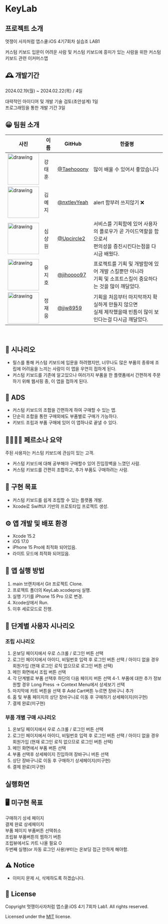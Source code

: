 # KeyLab
## 프로젝트 소개
멋쟁이 사자처럼 앱스쿨:iOS 4기7회차 실습조 LAB1

커스텀 키보드 입문이 어려운 사람 및 커스텀 키보드에 흥미가 있는 사람을 위한 커스텀 키보드 관련 이커머스앱


## 🕰️ 개발기간
2024.02.19(월) ~ 2024.02.22(목) / 4일

대략적인 아이디어 및 개발 기술 검토(초안설계) 1일
</br>
프로그래밍을 통한 개발 기간 3일


## 😀 팀원 소개
| 사진      | 이름   | GitHub      | 한줄평       |
| -------- | ----- | ----------- | ----------- |
| <img src="https://avatars.githubusercontent.com/u/151798123?v=4" alt="drawing" width="100"/> | 강태훈 | [@Taehooony](https://github.com/Taehooony) | 많이 배울 수 있어서 좋았습니다 |
| <img src="https://avatars.githubusercontent.com/u/53979393?v=4" alt="drawing" width="100"/> | 김예지 | [@nxtlevYeah](https://github.com/nxtlevYeah) | alert 함부러 쓰지않기 ❌ |
| <img src="https://avatars.githubusercontent.com/u/100953349?v=4" alt="drawing" width="100"/> | 심상원 | [@Upcircle2](https://github.com/Upcircle2) | 서비스를 기획함에 있어 사용자의 플로우가 곧 가이드역할을 함으로서</br>편의성을 증진시킨다는점을 다시금 배웠다. |
| <img src="https://avatars.githubusercontent.com/u/49361214?v=4" alt="drawing" width="100"/> | 유지호 | [@jihoooo97](https://github.com/jihoooo97) | 프로젝트를 기획 및 개발함에 있어 개발 스킬뿐만 아니라</br>기획 및 소프트스킬이 중요하다는 것을 많이 깨달았다. |
| <img src="https://avatars.githubusercontent.com/u/76551806?v=4" alt="drawing" width="100"/> | 정재웅 | [@jjw8959](https://github.com/jjw8959) | 기획을 처음부터 마지막까지 확실하게 만들지 않으면</br>실제 제작했을때 빈틈이 많이 보인다는걸 다시금 깨달았다. |
</br>

## 📄 시나리오
- 릴스를 통해 커스텀 키보드에 입문을 하려했지만, 너무나도 많은 부품의 종류에 조립에 어려움을 느끼는 사람이 이 앱을 우연히 접하게 된다.
- 커스텀 키보드를 기존에 알고있으나 여러가지 부품을 한 플랫폼에서 간편하게 주문하기 위해 웹서핑 중, 이 앱을 접하게 된다.

## 🥪 ADS
- 커스텀 키보드의 조합을 간편하게 하여 구매할 수 있는 앱.
- 단순히 조합을 통한 구매외에도 부품별로 구매가 가능하다.
- 키보드 조립과 부품 구매에 있어 이 앱하나로 끝낼 수 있다.

## 👨‍👩‍👧‍👦 페르소나 요약
주된 사용자는 커스텀 키보드에 관심이 있는 고객.
 - 커스텀 키보드에 대해 공부해야 구매할수 있어 진입장벽을 느꼈던 사람.
 - 커스텀 키보드를 간편히 조합하고, 추가 부품도 구매하려는 사람.
  
## 🥅 구현 목표
- 커스텀 키보드를 쉽게 조립할 수 있는 플랫폼 개발.
- Xcode로 SwiftUI 기반의 프로토타입 프로젝트 생성.


## ⚙️ 앱 개발 및 배포 환경
- Xcode 15.2
- iOS 17.0
- iPhone 15 Pro에 최적화 되어있음.
- 라이트 모드에 최적화 되어있음.

## 🚙 앱 실행 방법
 1. main 브랜치에서 Git 프로젝트 Clone.
 2. 프로젝트 폴더의 KeyLab.xcodeproj 실행.
 3. 실행 기기를 iPhone 15 Pro 으로 변경.
 4. Xcode상에서 Run.
 5. 이후 세로모드로 진행.


## 📲 단계별 사용자 시나리오
### 조립 시나리오
 1. 온보딩 페이지에서 우로 스크롤 / 로그인 버튼 선택
 2. 로그인 페이지에서 아이디, 비밀번호 입력 후 로그인 버튼 선택 / 아이디 없을 경우 회원가입 (현재 로그인 로직 없으므로 로그인 버튼 선택)
 3. 메인 화면에서 조립 버튼 선택
 4. 각 단계별로 부품 선택후 하단의 다음 페이지 버튼 선택
    4-1. 부품에 대한 추가 정보 원할 경우 Long Press -> Context Menu에서 상세보기 선택
 6. 마지막에 카트 버튼을 선택 후 Add Cart버튼 누르면 장바구니 추가
 7. 홈 및 부품 페이지의 상단 장바구니로 이동 후 구매하기 상세페이지(미구현)
 8. 결제 완료(미구현)

### 부품 개별 구매 시나리오
 1. 온보딩 페이지에서 우로 스크롤 / 로그인 버튼 선택
 2. 로그인 페이지에서 아이디, 비밀번호 입력 후 로그인 버튼 선택 / 아이디 없을 경우 회원가입 (현재 로그인 로직 없으므로 로그인 버튼 선택)
 3. 메인 화면에서 부품 버튼 선택
 4. 부품 선택후 상세페이지 진입하여 장바구니 버튼 선택
 5. 상단 장바구니로 이동 후 구매하기 상세페이지(미구현)
 6. 결제 완료(미구현)

## 실행화면

## 🖥️ 미구현 목표
구매하기 상세 페이지</br>
결제 완료 상세페이지</br>
부품 페이지 부품버튼 선택취소</br>
조립뷰 부품버튼의 찜하기 버튼</br>
조립뷰에서도 카트 나올 필요 O</br>
두번째 실행(or 자동 로그인 사용)부터는 온보딩 접근 안하게 해야함.

## ⚠️ Notice
- 이미지 문제 시, 삭제하도록 하겠습니다.

## 📜 License
Copyright 멋쟁이사자처럼 앱스쿨:iOS 4기 7회차 Lab1. All rights reserved.

Licensed under the [MIT](LICENSE) license.

<br><br>
